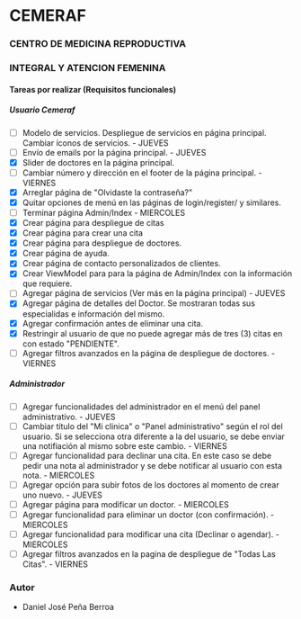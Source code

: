 ﻿# CEMERAF
### CENTRO DE MEDICINA REPRODUCTIVA 
### INTEGRAL Y ATENCION FEMENINA

#### Tareas por realizar (Requisitos funcionales)

##### Usuario Cemeraf
- [ ] Modelo de servicios. Despliegue de servicios en página principal. Cambiar íconos de servicios. - JUEVES
- [ ] Envío de emails por la página principal. - JUEVES
- [x] Slider de doctores en la página principal.
- [ ] Cambiar número y dirección en el footer de la página principal. - VIERNES
- [x] Arreglar página de "Olvidaste la contraseña?"
- [x] Quitar opciones de menú en las páginas de login/register/ y similares.
- [ ] Terminar página Admin/Index - MIERCOLES
- [x] Crear página para despliegue de citas
- [x] Crear página para crear una cita
- [x] Crear página para despliegue de doctores.
- [x] Crear página de ayuda.
- [x] Crear página de contacto personalizados de clientes.
- [x] Crear ViewModel para para la página de Admin/Index con la información que requiere.
- [ ] Agregar página de servicios (Ver más en la página principal) - JUEVES
- [x] Agregar página de detalles del Doctor. Se mostraran todas sus especialidas e información del mismo.
- [x] Agregar confirmación antes de eliminar una cita.
- [x] Restringir al usuario de que no puede agregar más de tres (3) citas en con estado "PENDIENTE".
- [ ] Agregar filtros avanzados en la página de despliegue de doctores. - VIERNES

##### Administrador
- [ ] Agregar funcionalidades del administrador en el menú del panel administrativo. - JUEVES
- [ ] Cambiar título del "Mi clinica" o "Panel administrativo" según el rol del usuario. Si se selecciona otra diferente a la del usuario, se debe enviar una notifiación al mismo sobre este cambio. - VIERNES
- [ ] Agregar funcionalidad para declinar una cita. En este caso se debe pedir una nota al administrador y se debe notificar al usuario con esta nota. - MIERCOLES
- [ ] Agregar opción para subir fotos de los doctores al momento de crear uno nuevo. - JUEVES
- [ ] Agregar página para modificar un doctor. - MIERCOLES
- [ ] Agregar funcionalidad para eliminar un doctor (con confirmación). - MIERCOLES
- [ ] Agregar funcionalidad para modificar una cita (Declinar o agendar). - MIERCOLES
- [ ] Agregar filtros avanzados en la pagina de despliegue de "Todas Las Citas". - VIERNES

### Autor
* Daniel José Peña Berroa

